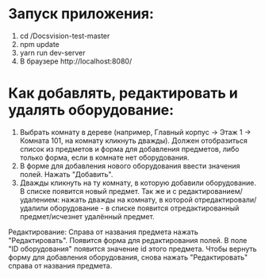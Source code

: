 # Запуск приложения: 
 1) cd /Docsvision-test-master
 2) npm update
 3) yarn run dev-server
 4) В браузере http://localhost:8080/
 
# Как добавлять, редактировать и удалять оборудование:
 1) Выбрать комнату в дереве (например, Главный корпус -> Этаж 1 -> Комната 101, на комнату кликнуть дважды). Должен отобразиться список    из предметов и форма для добавления предметов, либо только форма, если в комнате нет оборудования. 
 2) В форме для добавления нового оборудования ввести значения полей. Нажать "Добавить". 
 3) Дважды кликнуть на ту комнату, в которую добавили оборудование. В списке появится новый предмет.
 Так же и с редактированием/удалением: нажать дважды на комнату, в которой отредактировали/удалили оборудование - в списке появится отредактированный предмет/исчезнет удалённый предмет. 

Редактирование: 
Справа от названия предмета нажать "Редактировать". Появится форма для редактирования полей. В поле "ID оборудования" появится значение id этого предмета. Чтобы вернуть форму для добавления оборудования, снова нажать "Редактировать" справа от названия предмета.
